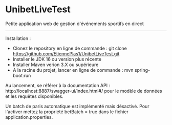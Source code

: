 # UnibetLiveTest
Petite application web de gestion d'événements sportifs en direct

-----

Installation : 

- Clonez le repository en ligne de commande : git clone https://github.com/EtiennePlas1/UnibetLiveTest.git
- Installer le JDK 16 ou version plus récente 
- Installer Maven verion 3.X ou supérieure
- A la racine du projet, lancer en ligne de commande : mvn spring-boot:run

Au lancement, se référer à la documentation API : http://localhost:8887/swagger-ui/index.html#/ pour le modèle de données et les requêtes disponibles.

Un batch de paris automatique est implémenté mais désactivé. Pour l'activer mettez la propriété betBatch = true dans le fichier application.properties.

